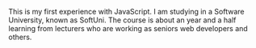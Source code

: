 This is my first experience with JavaScript. I am studying in a Software University, known as SoftUni.
The course is about an year and a half learning from lecturers who are working as seniors web developers and others.
